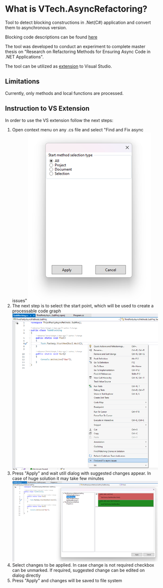 # What is VTech.AsyncRefactoring?

Tool to detect blocking constructions in .Net(C#) application and convert them to asynchronous version.

Blocking code descriptions can be found [here](https://github.com/davidfowl/AspNetCoreDiagnosticScenarios/blob/master/AsyncGuidance.md)

The tool was developed to conduct an experiment to complete master thesis on "Research on Refactoring Methods for Ensuring Async Code in .NET Applications".

The tool can be utilized as [extension](https://marketplace.visualstudio.com/items?itemName=BorisK.AsyncRefactoring) to Visual Studio.

## Limitations
Currently, only methods and local functions are processed.


## Instruction to VS Extension

In order to use the VS extension follow the next steps:
1. Open context menu on any .cs file and select "Find and Fix async issues" 
![Context menu](https://github.com/Bor1ss/VTech.AsyncRefactoring.Extension/blob/main/resources/instruction_start_type_selection.png?raw=true)
2. The next step is to select the start point, which will be used to create a processable code graph
![Start method selection](https://github.com/Bor1ss/VTech.AsyncRefactoring.Extension/blob/main/resources/instructions_context_menu.png?raw=true)
3. Press "Apply" and wait utill dialog with suggested changes appear. In case of huge solution it may take few minutes
![Changes preview dialog](https://github.com/Bor1ss/VTech.AsyncRefactoring.Extension/blob/main/resources/instruction_changes_preview.png?raw=true)
4. Select changes to be applied. In case change is not required checkbox can be unmarked. If required, suggested change can be edited on dialog directly
5. Press "Apply" and changes will be saved to file system




